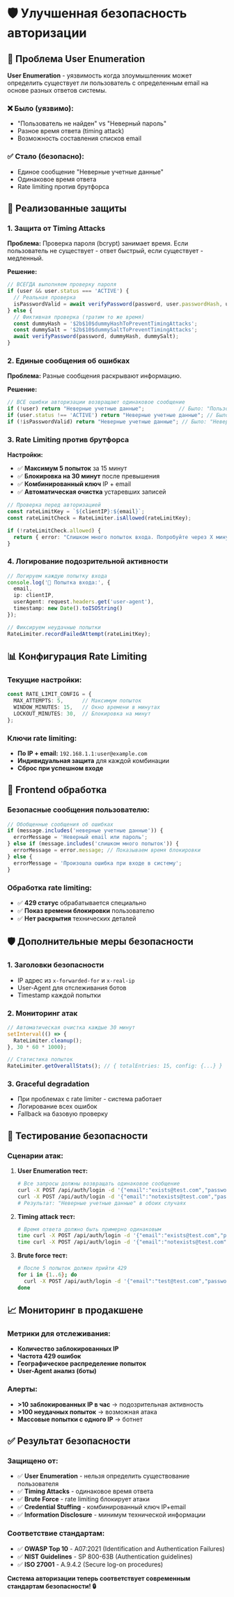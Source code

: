 # 🛡️ Улучшенная безопасность авторизации

## 🚨 Проблема User Enumeration

**User Enumeration** - уязвимость когда злоумышленник может определить существует ли пользователь с определенным email на основе разных ответов системы.

### ❌ **Было (уязвимо):**
- "Пользователь не найден" vs "Неверный пароль" 
- Разное время ответа (timing attack)
- Возможность составления списков email

### ✅ **Стало (безопасно):**
- Единое сообщение "Неверные учетные данные"
- Одинаковое время ответа
- Rate limiting против брутфорса

## 🔧 Реализованные защиты

### 1. **Защита от Timing Attacks**

**Проблема:** Проверка пароля (bcrypt) занимает время. Если пользователь не существует - ответ быстрый, если существует - медленный.

**Решение:**
```typescript
// ВСЕГДА выполняем проверку пароля
if (user && user.status === 'ACTIVE') {
  // Реальная проверка
  isPasswordValid = await verifyPassword(password, user.passwordHash, user.salt);
} else {
  // Фиктивная проверка (тратим то же время)
  const dummyHash = '$2b$10$dummyHashToPreventTimingAttacks';
  const dummySalt = '$2b$10$dummySaltToPreventTimingAttacks';
  await verifyPassword(password, dummyHash, dummySalt);
}
```

### 2. **Единые сообщения об ошибках**

**Проблема:** Разные сообщения раскрывают информацию.

**Решение:**
```typescript
// ВСЕ ошибки авторизации возвращают одинаковое сообщение
if (!user) return "Неверные учетные данные";           // Было: "Пользователь не найден"
if (user.status !== 'ACTIVE') return "Неверные учетные данные"; // Было: "Аккаунт заблокирован"  
if (!isPasswordValid) return "Неверные учетные данные"; // Было: "Неверный пароль"
```

### 3. **Rate Limiting против брутфорса**

**Настройки:**
- ✅ **Максимум 5 попыток** за 15 минут
- ✅ **Блокировка на 30 минут** после превышения
- ✅ **Комбинированный ключ** IP + email
- ✅ **Автоматическая очистка** устаревших записей

```typescript
// Проверка перед авторизацией
const rateLimitKey = `${clientIP}:${email}`;
const rateLimitCheck = RateLimiter.isAllowed(rateLimitKey);

if (!rateLimitCheck.allowed) {
  return { error: "Слишком много попыток входа. Попробуйте через X минут" };
}
```

### 4. **Логирование подозрительной активности**

```typescript
// Логируем каждую попытку входа
console.log('🔐 Попытка входа:', { 
  email, 
  ip: clientIP,
  userAgent: request.headers.get('user-agent'),
  timestamp: new Date().toISOString()
});

// Фиксируем неудачные попытки
RateLimiter.recordFailedAttempt(rateLimitKey);
```

## 📊 Конфигурация Rate Limiting

### Текущие настройки:
```typescript
const RATE_LIMIT_CONFIG = {
  MAX_ATTEMPTS: 5,      // Максимум попыток
  WINDOW_MINUTES: 15,   // Окно времени в минутах  
  LOCKOUT_MINUTES: 30,  // Блокировка на минут
};
```

### Ключи rate limiting:
- **По IP + email:** `192.168.1.1:user@example.com`
- **Индивидуальная защита** для каждой комбинации
- **Сброс при успешном входе**

## 🔐 Frontend обработка

### Безопасные сообщения пользователю:

```typescript
// Обобщенные сообщения об ошибках
if (message.includes('неверные учетные данные')) {
  errorMessage = 'Неверный email или пароль';
} else if (message.includes('слишком много попыток')) {
  errorMessage = error.message; // Показываем время блокировки
} else {
  errorMessage = 'Произошла ошибка при входе в систему';
}
```

### Обработка rate limiting:
- ✅ **429 статус** обрабатывается специально
- ✅ **Показ времени блокировки** пользователю
- ✅ **Нет раскрытия** технических деталей

## 🛡️ Дополнительные меры безопасности

### 1. **Заголовки безопасности**
- IP адрес из `x-forwarded-for` и `x-real-ip`
- User-Agent для отслеживания ботов
- Timestamp каждой попытки

### 2. **Мониторинг атак**
```typescript
// Автоматическая очистка каждые 30 минут
setInterval(() => {
  RateLimiter.cleanup();
}, 30 * 60 * 1000);

// Статистика попыток
RateLimiter.getOverallStats(); // { totalEntries: 15, config: {...} }
```

### 3. **Graceful degradation**
- При проблемах с rate limiter - система работает
- Логирование всех ошибок
- Fallback на базовую проверку

## 🧪 Тестирование безопасности

### Сценарии атак:

1. **User Enumeration тест:**
   ```bash
   # Все запросы должны возвращать одинаковое сообщение
   curl -X POST /api/auth/login -d '{"email":"exists@test.com","password":"wrong"}'
   curl -X POST /api/auth/login -d '{"email":"notexists@test.com","password":"wrong"}'
   # Результат: "Неверные учетные данные" в обоих случаях
   ```

2. **Timing attack тест:**
   ```bash
   # Время ответа должно быть примерно одинаковым
   time curl -X POST /api/auth/login -d '{"email":"exists@test.com","password":"wrong"}'
   time curl -X POST /api/auth/login -d '{"email":"notexists@test.com","password":"wrong"}'
   ```

3. **Brute force тест:**
   ```bash
   # После 5 попыток должен прийти 429
   for i in {1..6}; do
     curl -X POST /api/auth/login -d '{"email":"test@test.com","password":"wrong'$i'"}'
   done
   ```

## 📈 Мониторинг в продакшене

### Метрики для отслеживания:
- **Количество заблокированных IP**
- **Частота 429 ошибок**
- **Географическое распределение попыток**
- **User-Agent анализ (боты)**

### Алерты:
- **>10 заблокированных IP в час** → подозрительная активность
- **>100 неудачных попыток** → возможная атака
- **Массовые попытки с одного IP** → ботнет

## ✅ Результат безопасности

### Защищено от:
- ✅ **User Enumeration** - нельзя определить существование пользователя
- ✅ **Timing Attacks** - одинаковое время ответа
- ✅ **Brute Force** - rate limiting блокирует атаки
- ✅ **Credential Stuffing** - комбинированный ключ IP+email
- ✅ **Information Disclosure** - минимум технической информации

### Соответствие стандартам:
- ✅ **OWASP Top 10** - A07:2021 (Identification and Authentication Failures)
- ✅ **NIST Guidelines** - SP 800-63B (Authentication guidelines)
- ✅ **ISO 27001** - A.9.4.2 (Secure log-on procedures)

**Система авторизации теперь соответствует современным стандартам безопасности! 🔒** 